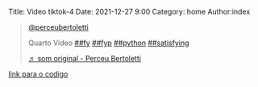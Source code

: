 Title: Video tiktok-4
Date: 2021-12-27 9:00
Category: home
Author:index

<blockquote class="tiktok-embed" cite="https://www.tiktok.com/@perceubertoletti/video/7046332978896637189" data-video-id="7046332978896637189" style="max-width: 605px;min-width: 325px;" > <section> <a target="_blank" title="@perceubertoletti" href="https://www.tiktok.com/@perceubertoletti">@perceubertoletti</a> <p>Quarto Video <a title="fy" target="_blank" href="https://www.tiktok.com/tag/fy">##fy</a> <a title="fyp" target="_blank" href="https://www.tiktok.com/tag/fyp">##fyp</a> <a title="python" target="_blank" href="https://www.tiktok.com/tag/python">##python</a> <a title="satisfying" target="_blank" href="https://www.tiktok.com/tag/satisfying">##satisfying</a></p> <a target="_blank" title="♬ som original - Perceu Bertoletti" href="https://www.tiktok.com/music/som-original-7046332899385264901">♬ som original - Perceu Bertoletti</a> </section> </blockquote> <script async src="https://www.tiktok.com/embed.js"></script>

[link para o codigo](https://github.com/Perceu/tiktok/blob/main/python/tiktok4.py)